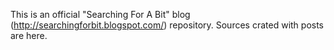 This is an official "Searching For A Bit" blog (http://searchingforbit.blogspot.com/) repository. Sources crated with posts are here.